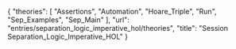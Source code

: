 {
    "theories": [
        "Assertions",
        "Automation",
        "Hoare_Triple",
        "Run",
        "Sep_Examples",
        "Sep_Main"
    ],
    "url": "entries/separation_logic_imperative_hol/theories",
    "title": "Session Separation_Logic_Imperative_HOL"
}